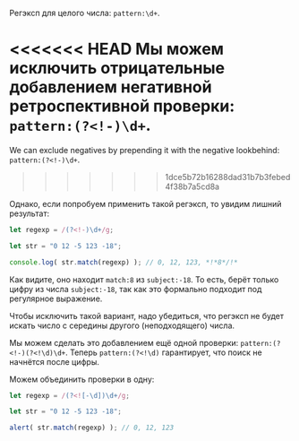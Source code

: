 
Регэксп для целого числа: `pattern:\d+`.

<<<<<<< HEAD
Мы можем исключить отрицательные добавлением негативной ретроспективной проверки: `pattern:(?<!-)\d+`.
=======
We can exclude negatives by prepending it with the negative lookbehind: `pattern:(?<!-)\d+`.
>>>>>>> 1dce5b72b16288dad31b7b3febed4f38b7a5cd8a

Однако, если попробуем применить такой регэксп, то увидим лишний результат:

```js run
let regexp = /(?<!-)\d+/g;

let str = "0 12 -5 123 -18";

console.log( str.match(regexp) ); // 0, 12, 123, *!*8*/!*
```

Как видите, оно находит `match:8` из `subject:-18`. То есть, берёт только цифру из числа `subject:-18`, так как это формально подходит под регулярное выражение.

Чтобы исключить такой вариант, надо убедиться, что регэксп не будет искать число с середины другого (неподходящего) числа.

Мы можем сделать это добавлением ещё одной проверки: `pattern:(?<!-)(?<!\d)\d+`. Теперь `pattern:(?<!\d)` гарантирует, что поиск не начнётся после цифры.

Можем объединить проверки в одну:

```js run
let regexp = /(?<![-\d])\d+/g;

let str = "0 12 -5 123 -18";

alert( str.match(regexp) ); // 0, 12, 123
```
